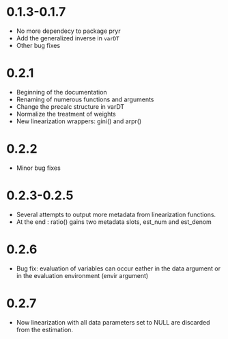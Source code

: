 # 0.1.3-0.1.7

- No more dependecy to package pryr
- Add the generalized inverse in `varDT`
- Other bug fixes

# 0.2.1

- Beginning of the documentation
- Renaming of numerous functions and arguments
- Change the precalc structure in varDT
- Normalize the treatment of weights
- New linearization wrappers: gini() and arpr()

# 0.2.2

- Minor bug fixes

# 0.2.3-0.2.5

- Several attempts to output more metadata from linearization functions. 
- At the end : ratio() gains two metadata slots, est_num and est_denom

# 0.2.6 

- Bug fix: evaluation of variables can occur eather in the data argument or in the evaluation environment (envir argument)

# 0.2.7

- Now linearization with all data parameters set to NULL are discarded from the estimation.